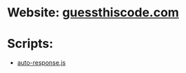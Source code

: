 # Website: [guessthiscode.com](guessthiscode.com)

# Scripts:

- [auto-response.js](auto-response.js)

